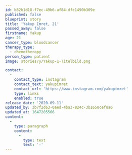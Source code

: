```yaml
---
id: b32b1d18-f7ec-49b6-af84-dfc1490b309e
published: false
blueprint: story
title: 'Yakup Imret, 21'
passed_away: false
firstname: Yakup
age: 21
cancer_type: bloodcancer
therapy_type:
  - chemotherapy
person_type: patient
image: stories/y/Yakup-1-Titelbild.png

contact:
  -
    contact_type: instagram
    contact_text: yakupimret
    contact_url: 'https://www.instagram.com/yakupimret'
    type: links
    enabled: true
release_date: '2020-09-11'
updated_by: 3b7f2d63-0aed-4ba3-824c-3b1650cef8a6
updated_at: 1647205566
content:
  -
    type: paragraph
    content:
      -
        type: text
        text: '-'
---
```

